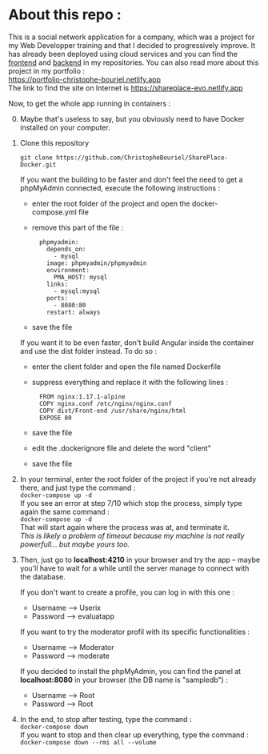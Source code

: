 # About this repo :
This is a social network application for a company, which was a project for my Web Developper training and that I decided to progressively improve.
It has already been deployed using cloud services and you can find the [frontend](https://github.com//ChristopheBouriel/SharePlace-Evolution-UI) and [backend](https://github.com//ChristopheBouriel/SharePlace-Evolution-API) in my repositories. 
You can also read more about this project in my portfolio :  
https://portfolio-christophe-bouriel.netlify.app  
The link to find the site on Internet is https://shareplace-evo.netlify.app

Now, to get the whole app running in containers :

0. Maybe that's useless to say, but you obviously need to have Docker installed on your computer.  

1. Clone this repository

	`git clone https://github.com/ChristopheBouriel/SharePlace-Docker.git`

	If you want the building to be faster and don't feel the need to get a phpMyAdmin connected, execute the following instructions :  
	* enter the root folder of the project and open the docker-compose.yml file
	* remove this part of the file :
	
			phpmyadmin:  
			  depends_on:  
			    - mysql  
			  image: phpmyadmin/phpmyadmin  
			  environment:  
			    PMA_HOST: mysql  
			  links:  
			    - mysql:mysql  
			  ports:  
			    - 8080:80  
			  restart: always
	* save the file

	If you want it to be even faster, don't build Angular inside the container and use the dist folder instead. To do so :  
	* enter the client folder and open the file named Dockerfile
	* suppress everything and replace it with the following lines :
	
			FROM nginx:1.17.1-alpine  
			COPY nginx.conf /etc/nginx/nginx.conf  
			COPY dist/Front-end /usr/share/nginx/html  
			EXPOSE 80  
	* save the file
	* edit the .dockerignore file and delete the word "client"
	* save the file

2. In your terminal, enter the root folder of the project if you're not already there, and just type the command :  
`docker-compose up -d`  
	If you see an error at step 7/10 which stop the process, simply type again the same command :  
	`docker-compose up -d`  
	That will start again where the process was at, and terminate it.  
	*This is likely a problem of timeout because my machine is not really powerfull... but maybe yours too.*

3. Then, just go to **localhost:4210** in your browser and try the app – maybe you'll have to wait for a while until the server manage to connect with the database.

	If you don't want to create a profile, you can log in with this one :  
	* Username --> Userix
	* Password --> evaluatapp
	
	If you want to try the moderator profil with its specific functionalities :  
	* Username --> Moderator
	* Password --> moderate

	If you decided to install the phpMyAdmin, you can find the panel at **localhost:8080** in your browser (the DB name is "sampledb") :  
	* Username --> Root
	* Password --> Root

4. In the end, to stop after testing, type the command :  
	`docker-compose down`  
	If you want to stop and then clear up everything, type the command :  
	`docker-compose down --rmi all --volume`  
	

